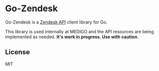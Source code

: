 # Go-Zendesk

Go-Zendesk is a [Zendesk API](https://developer.zendesk.com/rest_api/docs/core/introduction)
client library for Go.

This library is used internally at MEDIGO and the API resources are being implemented as needed.
**It's work in progress. Use with caution.**

## License

MIT
